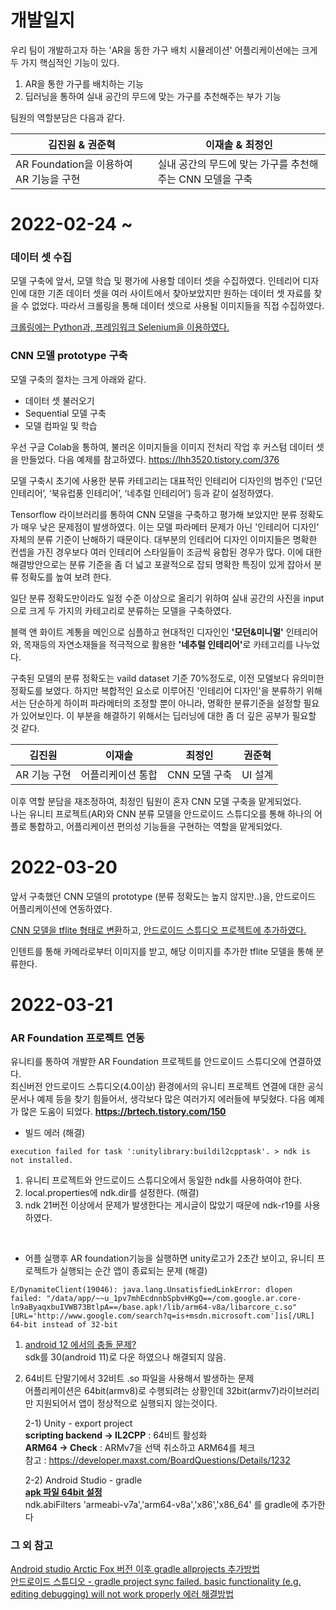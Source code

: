# 개발일지
우리 팀이 개발하고자 하는 'AR을 동한 가구 배치 시뮬레이션' 어플리케이션에는 크게 두 가지 핵심적인 기능이 있다.

1. AR을 통한 가구를 배치하는 기능
2. 딥러닝을 통하여 실내 공간의 무드에 맞는 가구를 추천해주는 부가 기능

팀원의 역할분담은 다음과 같다.

|김진원 & 권준혁|이재솔 & 최정인|
|---|---|
|AR Foundation을 이용하여 AR 기능을 구현|실내 공간의 무드에 맞는 가구를 추천해주는 CNN 모델을 구축|

# 2022-02-24 ~
### 데이터 셋 수집

모델 구축에 앞서, 모델 학습 및 평가에 사용할 데이터 셋을 수집하였다. 인테리어 디자인에 대한 기존 데이터 셋을 여러 사이트에서 찾아보았지만 원하는 데이터 셋 자료를 찾을 수 없었다. 따라서 크롤링을 통해 데이터 셋으로 사용될 이미지들을 직접 수집하였다.

<a href="https://www.youtube.com/watch?v=1b7pXC1-IbE">크롤링에는 Python과, 프레임워크 Selenium을 이용하였다.</a>
 
### CNN 모델 prototype 구축

  모델 구축의 절차는 크게 아래와 같다.

  - 데이터 셋 불러오기
  - Sequential 모델 구축
  - 모델 컴파일 및 학습

  우선 구글 Colab을 통하여, 불러온 이미지들을 이미지 전처리 작업 후 커스텀 데이터 셋을 만들었다.
  다음 예제를 참고하였다. https://lhh3520.tistory.com/376

  모델 구축시 초기에 사용한 분류 카테고리는 대표적인 인테리어 디자인의 범주인 (‘모던 인테리어’, ‘북유럽풍 인테리어’, ‘네추럴 인테리어’) 등과 같이 설정하였다.

  Tensorflow 라이브러리를 통하여 CNN 모델을 구축하고 평가해 보았지만 분류 정확도가 매우 낮은 문제점이 발생하였다. 이는 모델 파라메터 문제가 아닌 '인테리어 디자인' 자체의 분류 기준이 난해하기 때문이다. 대부분의 인테리어 디자인 이미지들은 명확한 컨셉을 가진 경우보다 여러 인테리어 스타일들이 조금씩 융합된 경우가 많다. 이에 대한 해결방안으로는 분류 기준을 좀 더 넓고 포괄적으로 잡되 명확한 특징이 있게 잡아서 분류 정확도를 높여 보려 한다.

  일단 분류 정확도만이라도 일정 수준 이상으로 올리기 위하여 실내 공간의 사진을 input으로 크게 두 가지의 카테고리로 분류하는 모델을 구축하였다.
  
  블랙 앤 화이트 계통을 메인으로 심플하고 현대적인 디자인인 <b>'모던&미니멀'</b> 인테리어와, 목재등의 자연소재들을 적극적으로 활용한 <b>'네추럴 인테리어'</b>로 카테고리를 나누었다.

  구축된 모델의 분류 정확도는 vaild dataset 기준 70%정도로, 이전 모델보다 유의미한 정확도를 보였다. 하지만 복합적인 요소로 이루어진 '인테리어 디자인'을 분류하기 위해서는 단순하게 하이퍼 파라메터의 조정할 뿐이 아니라, 명확한 분류기준을 설정할 필요가 있어보인다. 이 부분을 해결하기 위해서는 딥러닝에 대한 좀 더 깊은 공부가 필요할 것 같다.
<br>

|김진원|이재솔|최정인|권준혁|
|---|---|---|---|
|AR 기능 구현|어플리케이션 통합|CNN 모델 구축|UI 설계|

이후 역할 분담을 재조정하여, 최정인 팀원이 혼자 CNN 모델 구축을 맡게되었다.<br>
나는 유니티 프로젝트(AR)와 CNN 분류 모델을 안드로이드 스튜디오를 통해 하나의 어플로 통합하고, 어플리케이션 편의성 기능들을 구현하는 역할을 맡게되었다.



# 2022-03-20
앞서 구축했던 CNN 모델의 prototype (분류 정확도는 높지 않지만..)을, 안드로이드 어플리케이션에 연동하였다.

<a href="https://cppmagister.tistory.com/5">CNN 모델을 tflite 형태로 변환</a>하고, <a href="https://www.youtube.com/watch?v=jhGm4KDafKU">안드로이드 스튜디오 프로젝트에 추가하였다.</a>

인텐트를 통해 카메라로부터 이미지를 받고, 해당 이미지를 추가한 tflite 모델을 통해 분류한다.


# 2022-03-21
### AR Foundation 프로젝트 연동
유니티를 통하여 개발한 AR Foundation 프로젝트를 안드로이드 스튜디오에 연결하였다.<br>
최신버전 안드로이드 스튜디오(4.0이상) 환경에서의 유니티 프로젝트 연결에 대한 공식문서나 예제 등을 찾기 힘들어서, 생각보다 많은 여러가지 에러들에 부딪혔다. 다음 예제가 많은 도움이 되었다. <b>https://brtech.tistory.com/150</b>

- 빌드 에러 (해결)

```
execution failed for task ':unitylibrary:buildil2cpptask'. > ndk is not installed.
```

1) 유니티 프로젝트와 안드로이드 스튜디오에서 동일한 ndk를 사용하여야 한다.
2) local.properties에 ndk.dir를 설정한다. (해결)
3) ndk 21버전 이상에서 문제가 발생한다는 게시글이 많았기 때문에 ndk-r19를 사용하였다.

<br>

- 어플 실행후 AR foundation기능을 실행하면 unity로고가 2초간 보이고, 유니티 프로젝트가 실행되는 순간 앱이 종료되는 문제 (해결)

```
E/DynamiteClient(19046): java.lang.UnsatisfiedLinkError: dlopen failed: "/data/app/~~u_1pv7mhEcdnnbSpbvHKgQ==/com.google.ar.core-ln9aByaqxbuIVWB73BtlpA==/base.apk!/lib/arm64-v8a/libarcore_c.so" [URL='http://www.google.com/search?q=is+msdn.microsoft.com']is[/URL] 64-bit instead of 32-bit
```

1) <a href="https://forum.unity.com/threads/android-12-crash-on-startup.1230936/">android 12 에서의 충돌 문제?</a><br>
sdk를 30(android 11)로 다운 하였으나 해결되지 않음.

2) 64비트 단말기에서 32비트 .so 파일을 사용해서 발생하는 문제<br>
어플리케이션은 64bit(armv8)로 수행되려는 상황인데 32bit(armv7)라이브러리만 지원되어서 앱이 정상적으로 실행되지 않는것이다.

    2-1) Unity - export project<br>
	  <b>scripting backend -> IL2CPP</b> : 64비트 활성화<br>
	  <b>ARM64 -> Check</b> : ARMv7을 선택 취소하고 ARM64를 체크<br>
    참고 : https://developer.maxst.com/BoardQuestions/Details/1232

    2-2) Android Studio - gradle<br>
    <b><a href="https://blog.naver.com/PostView.nhn?blogId=jogilsang&logNo=221605475532&categoryNo=0&parentCategoryNo=0&viewDate=&currentPage=1&postListTopCurrentPage=1&from=postView">apk 파일 64bit 설정</a></b><br>
    ndk.abiFilters 'armeabi-v7a','arm64-v8a','x86','x86_64' 를 gradle에 추가한다


### 그 외 참고
<a href="https://ideajini.tistory.com/15">Android studio Arctic Fox 버전 이후 gradle allprojects 추가방법</a><br>
<a href="https://kadosholy.tistory.com/24">안드로이드 스튜디오 - gradle project sync failed. basic functionality (e.g. editing debugging) will not work properly 에러 해결방법</a>

